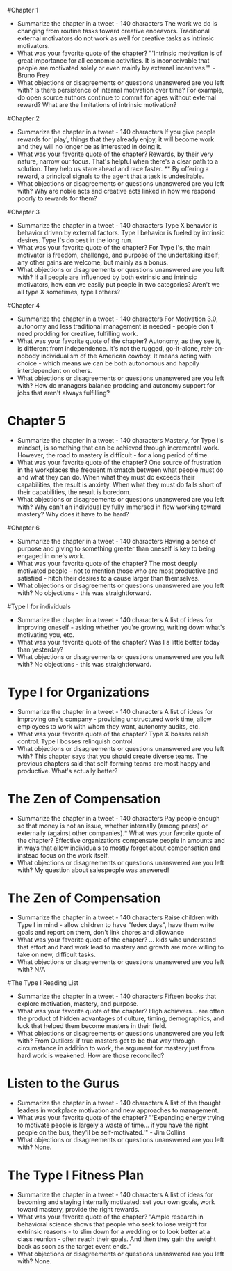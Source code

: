 #Chapter 1

* Summarize the chapter in a tweet - 140 characters
The work we do is changing from routine tasks toward creative endeavors. Traditional external motivators do not work as well for creative tasks as intrinsic motivators. 
* What was your favorite quote of the chapter?
"'Intrinsic motivation is of great importance for all economic activities. It is inconceivable that people are motivated solely or even mainly by external incentives.'" - Bruno Frey
* What objections or disagreements or questions unanswered are you left with?
Is there persistence of internal motivation over time? For example, do open source authors continue to commit for ages without external reward? What are the limitations of intrinsic motivation?

#Chapter 2

* Summarize the chapter in a tweet - 140 characters
If you give people rewards for 'play', things that they already enjoy, it will become work and they will no longer be as interested in doing it. 
* What was your favorite quote of the chapter?
Rewards, by their very nature, narrow our focus. That's helpful when there's a clear path to a solution. They help us stare ahead and race faster.
** By offering a reward, a principal signals to the agent that a task is undesirable. 
* What objections or disagreements or questions unanswered are you left with? Why are noble acts and creative acts linked in how we respond poorly to rewards for them?

#Chapter 3

* Summarize the chapter in a tweet - 140 characters
Type X behavior is behavior driven by external factors. Type I behavior is fueled by intrinsic desires. Type I's do best in the long run. 
* What was your favorite quote of the chapter?
For Type I's, the main motivator is freedom, challenge, and purpose of the undertaking itself; any other gains are welcome, but mainly as a bonus. 
* What objections or disagreements or questions unanswered are you left with?
If all people are influenced by both extrinsic and intrinsic motivators, how can we easily put people in two categories? Aren't we all type X sometimes, type I others?

#Chapter 4
* Summarize the chapter in a tweet - 140 characters
For Motivation 3.0, autonomy and less traditional management is needed - people don't need prodding for creative, fulfilling work. 
* What was your favorite quote of the chapter?
Autonomy, as they see it, is different from independence. It's not the rugged, go-it-alone, rely-on-nobody individualism of the American cowboy. It means acting with choice - which means we can be both autonomous and happily interdependent on others.
* What objections or disagreements or questions unanswered are you left with?
How do managers balance prodding and autonomy support for jobs that aren't always fulfilling?

# Chapter 5
* Summarize the chapter in a tweet - 140 characters
Mastery, for Type I's mindset, is something that can be achieved through incremental work. However, the road to mastery is difficult - for a long period of time. 
* What was your favorite quote of the chapter?
One source of frustration in the workplaces the frequent mismatch between what people must do and what they can do. When what they must do exceeds their capabilities, the result is anxiety. When what they must do falls short of their capabilities, the result is boredom. 
* What objections or disagreements or questions unanswered are you left with?
Why can't an individual by fully immersed in flow working toward mastery? Why does it have to be hard? 

#Chapter 6
* Summarize the chapter in a tweet - 140 characters
Having a sense of purpose and giving to something greater than oneself is key to being engaged in one's work. 
* What was your favorite quote of the chapter?
The most deeply motivated people - not to mention those who are most productive and satisfied - hitch their desires to a cause larger than themselves. 
* What objections or disagreements or questions unanswered are you left with?
No objections - this was straightforward. 

#Type I for individuals
* Summarize the chapter in a tweet - 140 characters
A list of ideas for improving oneself - asking whether you're growing, writing down what's motivating you, etc.
* What was your favorite quote of the chapter?
Was I a little better today than yesterday?
* What objections or disagreements or questions unanswered are you left with?
No objections - this was straightforward.

# Type I for Organizations
* Summarize the chapter in a tweet - 140 characters
A list of ideas for improving one's company - providing unstructured work time, allow employees to work with whom they want, autonomy audits, etc.
* What was your favorite quote of the chapter? Type X bosses relish control. Type I bosses relinquish control.
* What objections or disagreements or questions unanswered are you left with? This chapter says that you should create diverse teams. The previous chapters said that self-forming teams are most happy and productive. What's actually better? 

# The Zen of Compensation
* Summarize the chapter in a tweet - 140 characters
Pay people enough so that money is not an issue, whether internally (among peers) or externally (against other companies).* What was your favorite quote of the chapter?
Effective organizations compensate people in amounts and in ways that allow individuals to mostly forget about compensation and instead focus on the work itself.
* What objections or disagreements or questions unanswered are you left with? My question about salespeople was answered!

# The Zen of Compensation
* Summarize the chapter in a tweet - 140 characters
Raise children with Type I in mind - allow children to have "fedex days", have them write goals and report on them, don't link chores and allowance
* What was your favorite quote of the chapter?
… kids who understand that effort and hard work lead to mastery and growth are more willing to take on new, difficult tasks. 
* What objections or disagreements or questions unanswered are you left with? N/A


#The Type I Reading List
* Summarize the chapter in a tweet - 140 characters
Fifteen books that explore motivation, mastery, and purpose. 
* What was your favorite quote of the chapter?
High achievers… are often the product of hidden advantages of culture, timing, demographics, and luck that helped them become masters in their field.
* What objections or disagreements or questions unanswered are you left with? From Outliers: if true masters get to be that way through circumstance in addition to work, the argument for mastery just from hard work is weakened. How are those reconciled?

# Listen to the Gurus
* Summarize the chapter in a tweet - 140 characters
A list of the thought leaders in workplace motivation and new approaches to management. 
* What was your favorite quote of the chapter?
"'Expending energy trying to motivate people is largely a waste of time… if you have the right people on the bus, they'll be self-motivated.'" - Jim Collins
* What objections or disagreements or questions unanswered are you left with? None. 

# The Type I Fitness Plan
* Summarize the chapter in a tweet - 140 characters
A list of ideas for becoming and staying internally motivated: set your own goals, work toward mastery, provide the right rewards. 
*  What was your favorite quote of the chapter?
"Ample research in behavioral science shows that people who seek to lose weight for extrinsic reasons - to slim down for a wedding or to look better at a class reunion - often reach their goals. And then they gain the weight back as soon as the target event ends."
* What objections or disagreements or questions unanswered are you left with? None. 

